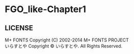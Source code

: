 # FGO_like-Chapter1

## LICENSE

M+ FONTS      Copyright (C) 2002-2014 M+ FONTS PROJECT
<br>
いらすとや     Copyright © いらすとや. All Rights Reserved.
